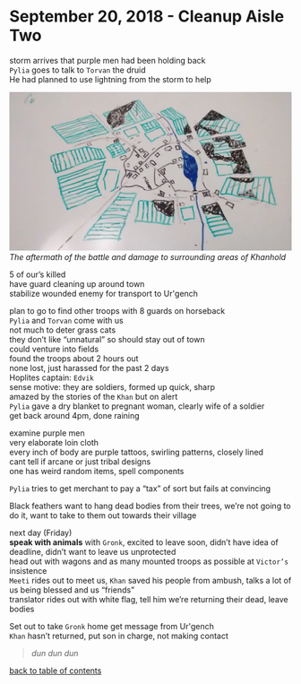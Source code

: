 # September 20, 2018 - Cleanup Aisle Two

storm arrives that purple men had been holding back  
`Pylia` goes to talk to `Torvan` the druid  
He had planned to use lightning from the storm to help  

[![map of Khanhold, after the war](/assets/map-khanhold-post-war.webp)](/assets/map-khanhold-post-war.webp)  
_The aftermath of the battle and damage to surrounding areas of Khanhold_  

5 of our’s killed  
have guard cleaning up around town  
stabilize wounded enemy for transport to Ur'gench  

plan to go to find other troops with 8 guards on horseback  
`Pylia` and `Torvan` come with us  
not much to deter grass cats  
they don’t like “unnatural” so should stay out of town  
could venture into fields  
found the troops about 2 hours out  
none lost, just harassed for the past 2 days  
Hoplites captain: `Edvik`  
sense motive: they are soldiers, formed up quick, sharp  
amazed by the stories of the `Khan` but on alert  
`Pylia` gave a dry blanket to pregnant woman, clearly wife of a soldier  
get back around 4pm, done raining  

examine purple men  
very elaborate loin cloth  
every inch of body are purple tattoos, swirling patterns, closely lined  
cant tell if arcane or just tribal designs  
one has weird random items, spell components  

`Pylia` tries to get merchant to pay a “tax” of sort but fails at convincing  

Black feathers want to hang dead bodies from their trees, we’re not going to do it, want to take to them out towards their village  

next day (Friday)  
**speak with animals** with `Gronk`, excited to leave soon, didn’t have idea of deadline, didn’t want to leave us unprotected  
head out with wagons and as many mounted troops as possible at `Victor’s` insistence  
`Meeti` rides out to meet us, `Khan` saved his people from ambush, talks a lot of us being blessed and us “friends”  
translator rides out with white flag, tell him we’re returning their dead, leave bodies  

Set out to take `Gronk` home get message from Ur'gench  
`Khan` hasn’t returned, put son in charge, not making contact  

> _dun dun dun_  

[back to table of contents](/sessions/README.md)
